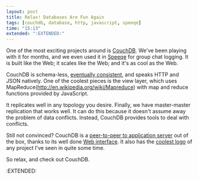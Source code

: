```yaml
---
layout: post
title: Relax! Databases Are Fun Again
tags: [couchdb, database, http, javascript, speeqe]
time: "15:13"
extended: ":EXTENDED:"
---
```


One of the most exciting projects around is [CouchDB](http://www.couchdb.org).  We've been playing with it for months, and we even used it in [Speeqe](http://www.speeqe.com) for group chat logging.  It is built like the Web; it scales like the Web; and it's as cool as the Web.

CouchDB is schema-less, [eventually consistent](http://www.allthingsdistributed.com/2007/12/eventually_consistent.html), and speaks HTTP and JSON natively.  One of the coolest pieces is the view layer, which uses MapReduce(http://en.wikipedia.org/wiki/Mapreduce) with map and reduce functions provided by JavaScript.

It replicates well in any topology you desire.  Finally, we have master-master replication that works well.  It can do this because it doesn't assume away the problem of data conflicts.  Instead, CouchDB provides tools to deal with conflicts.

Still not convinced?  CouchDB is a [peer-to-peer to application server](http://jchris.mfdz.com/posts/129) out of the box, thanks to its well done [Web interface](http://incubator.apache.org/couchdb/screenshots.html).  It also has the [coolest logo](http://incubator.apache.org/couchdb//img/couchdb-logo.png) of any project I've seen in quite some time.

So relax, and check out CouchDB.

:EXTENDED:


